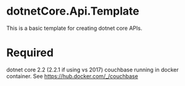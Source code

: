 # dotnetCore.Api.Template
This is a basic template for creating dotnet core APIs.

# Required
dotnet core 2.2 (2.2.1 if using vs 2017)
couchbase running in docker container. See https://hub.docker.com/_/couchbase